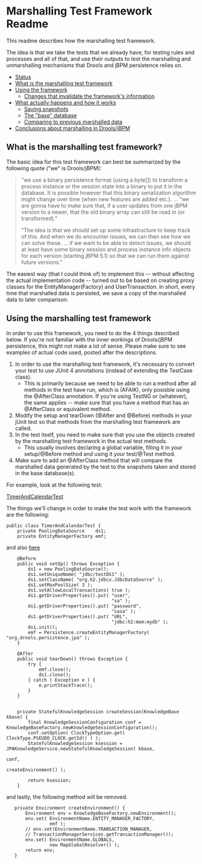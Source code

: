 
Marshalling Test Framework Readme
=================================

This readme describes how the marshalling test framework.

The idea is that we take the tests that we already have, for testing rules and processes and all of that, and use their outputs to test the marshalling and unmarshalling mechanisms that Drools and jBPM persistence relies on.

*   [Status](#status)
*   [What is the marshalling test framework](#what)
*   [Using the framework](#using)
    *    [Changes that invalidate the framework's information](#changes)
*   [What actually happens and how it works](#how)
    *    [Saving snapshots](#snapshots)
    *    [The "base" database](#base)  
    *    [Comparing to previous marshalled data](#comparing)
*    [Conclusions about marshalling in Drools/jBPM](#comparing)

<h2 id="status>Status of marshalling test framework use</h2>

At present, this framework is not yet being used because of 
- JBRULES-3237 (which duplicates JBPM-3383) 

Once this bug is resolved (and it's confirmed that marshalled SessionInfo objects
can be unmarshalled in all cases), then this framework will be turned on. 

<h2 id="what">What is the marshalling test framework?</h2>

The basic idea for this test framework can best be summarized by the following
quote ("we" is Drools/jBPM): 

 > "we use a binary persistence format (using a byte[]) to transform a 
 >  process instance or the session state into a binary to put it in the 
 >  database. It is possible however that this binary serialization 
 >  algorithm might change over time (when new features are added etc.).
 ...
 > "we are gonna have to make sure that, if a user updates from one jBPM 
 >  version to a newer, that the old binary array can still be read in 
 > (or transformed)."
 > 
 > "The idea is that we should set up some infrastructure to keep track 
 >  of this. And when we do encounter issues, we can then see how we can 
 >  solve these. ... if we want to be able to detect issues, we should at 
 >  least have some binary session and process instance info objects for 
 >  each version (starting jBPM 5.1) so that we can run them against 
 >  future versions."

The easiest way (that I could think of) to implement this -- without affecting the actual implementation code -- turned out to be based on creating proxy classes for the EntityManager(Factory) and UserTransaction. In short, every time that marshalled data is persisted, we save a copy of the marshalled data to later comparison. 


<h2 id="using">Using the marshalling test framework</h2>

In order to use this framework, you need to do the 4 things described below. If you're not familiar with the inner workings of Drools/jBPM persistence, this might not make a lot of sense. Please make sure to see examples of actual code used, posted after the descriptions. 

1.   In order to use the marshalling test framework, it's necessary to convert your test to use JUnit 4 annotations (instead of extending the TestCase class).   
     *    This is primarily because we need to be able to run a method after all methods in the test have run, which is (AFAIK), only posisble using the @AfterClass annotation. If you're using TestNG or (whatever), the same applies -- make sure that you have a method that has an @AfterClass or equivalent method.    
2.   Modify the setup and tearDown (@After and @Before) methods in your jUnit test so that methods from the marshalling test framework are called. 
3.   In the test itself, you need to make sure that you use the objects created by the marshalling test framework in the actual test methods.    
     *   This usually involves declaring a global variable, filling it in your setup/@Before method and using it your test/@Test method. 
4.   Make sure to add an @AfterClass method that will compare the marshalled data generated by the test to the snapshots taken and stored in the base database(s). 

For example, look at the following test: 

 [TimerAndCalendarTest](https://github.com/droolsjbpm/drools/blob/b869611e377e9fc5e036c64c296eeaba75a5cd0e/drools-persistence-jpa/src/test/java/org/drools/timer/integrationtests/TimerAndCalendarTest.java)

The things we'll change in order to make the test work with the framework are the following: 

    public class TimerAndCalendarTest {
        private PoolingDataSource    ds1;
        private EntityManagerFactory emf;

and also [here](https://github.com/droolsjbpm/drools/blob/b869611e377e9fc5e036c64c296eeaba75a5cd0e/drools-persistence-jpa/src/test/java/org/drools/timer/integrationtests/TimerAndCalendarTest.java#L245) 

        @Before
        public void setUp() throws Exception {
            ds1 = new PoolingDataSource();
            ds1.setUniqueName( "jdbc/testDS1" );
            ds1.setClassName( "org.h2.jdbcx.JdbcDataSource" );
            ds1.setMaxPoolSize( 3 );
            ds1.setAllowLocalTransactions( true );
            ds1.getDriverProperties().put( "user",
                                           "sa" );
            ds1.getDriverProperties().put( "password",
                                           "sasa" );
            ds1.getDriverProperties().put( "URL",
                                           "jdbc:h2:mem:mydb" );
            ds1.init();
            emf = Persistence.createEntityManagerFactory( "org.drools.persistence.jpa" );
        }
    
        @After
        public void tearDown() throws Exception {
            try {
                emf.close();
                ds1.close();
            } catch ( Exception e ) {
                e.printStackTrace();
            }
        }
    
    
        private StatefulKnowledgeSession createSession(KnowledgeBase kbase) {
            final KnowledgeSessionConfiguration conf = KnowledgeBaseFactory.newKnowledgeSessionConfiguration();
            conf.setOption( ClockTypeOption.get( ClockType.PSEUDO_CLOCK.getId() ) );
            StatefulKnowledgeSession ksession = JPAKnowledgeService.newStatefulKnowledgeSession( kbase,
                                                                                                 conf,
                                                                                                 createEnvironment() );
    
            return ksession;
        }
    

and lastly, the following method will be removed.

       private Environment createEnvironment() {
           Environment env = KnowledgeBaseFactory.newEnvironment();
           env.set( EnvironmentName.ENTITY_MANAGER_FACTORY,
                    emf );
           // env.set(EnvironmentName.TRANSACTION_MANAGER,
           // TransactionManagerServices.getTransactionManager());
           env.set( EnvironmentName.GLOBALS,
                    new MapGlobalResolver() );
           return env;
       }


